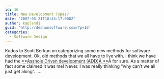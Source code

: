```yaml
---
id: 16
title: New Development Types?
date: '2007-06-21T18:43:17.000Z'
author: kaplandj
guid: 'http://deanonsoftware.com/?p=16'
categories:
  - Software Design
---
```

Kudos to Scott Berkun on categorizing some new methods for software development. Ok, old methods that we all have to live with. I think we have had the [**Asshole Driven development (ADD)Â **](http://www.scottberkun.com/blog/2007/asshole-driven-development/)Â for sure. As a matter of fact some claimed it was me! Never. I was really thinking “why can’t we all just get along”. ….
